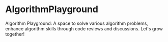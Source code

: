 # AlgorithmPlayground
Algorithm Playground: A space to solve various algorithm problems, enhance algorithm skills through code reviews and discussions. Let's grow together!
